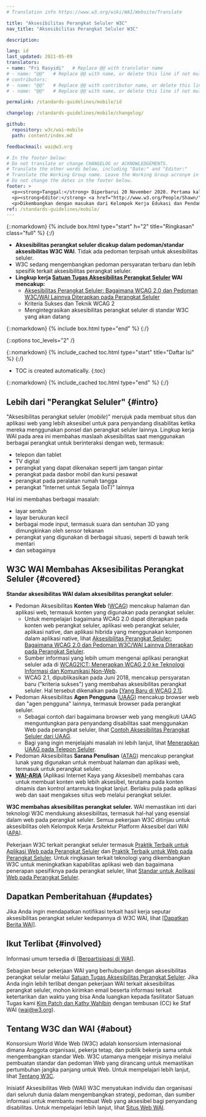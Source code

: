 ```yaml
---
# Translation info https://www.w3.org/wiki/WAI/Website/Translate

title: "Aksesibilitas Perangkat Seluler W3C"
nav_title: "Aksesibilitas Perangkat Seluler W3C"

description: 

lang: id
last_updated: 2021-05-09
translators: 
- name: "Fri Rasyidi"   # Replace @@ with translator name
# - name: "@@"   # Replace @@ with name, or delete this line if not multiple translators
# contributors:
# - name: "@@"   # Replace @@ with contributor name, or delete this line if none
# - name: "@@"   # Replace @@ with name, or delete this line if not multiple contributors

permalink: /standards-guidelines/mobile/id

changelog: /standards-guidelines/mobile/changelog/

github:
  repository: w3c/wai-mobile
  path: content/index.md

feedbackmail: wai@w3.org

# In the footer below:
# Do not translate or change CHANGELOG or ACKNOWLEDGEMENTS.
# Translate the other words below, including "Date:" and "Editor:"
# Translate the Working Group name. Leave the Working Group acronym in English.
# Do not change the dates in the footer below.
footer: >
  <p><strong>Tanggal:</strong> Diperbarui 20 November 2020. Pertama kali dipublikasikan Januari 2008. CHANGELOG.</p>
  <p><strong>Editor:</strong> <a href="http://www.w3.org/People/Shawn/">Shawn Lawton Henry</a>. Kontributor: <a href="http://www.w3.org/People/Brewer/">Judy Brewer</a>.</p>
  <p>Dikembangkan dengan masukan dari Kelompok Kerja Edukasi dan Pendampingan (<a href="http://www.w3.org/WAI/EO/">EOWG</a>).</p>
ref: /standards-guidelines/mobile/
---
```


{::nomarkdown}
{% include box.html type="start" h="2" title="Ringkasan" class="full" %}
{:/}

-   **Aksesibilitas perangkat seluler dicakup dalam pedoman/standar aksesibilitas W3C WAI**. Tidak ada pedoman terpisah untuk aksesibilitas seluler.
-   W3C sedang mengembangkan pedoman persyaratan terbaru dan lebih spesifik terkait aksesibilitas perangkat seluler.
-   **Lingkup kerja [Satuan Tugas Aksesibilitas Perangkat Seluler](https://www.w3.org/WAI/GL/mobile-a11y-tf/) WAI mencakup:**
    -   [Aksesibilitas Perangkat Seluler: Bagaimana WCAG 2.0 dan Pedoman W3C/WAI Lainnya Diterapkan pada Perangkat Seluler](http://www.w3.org/TR/mobile-accessibility-mapping/)
    -   Kriteria Sukses dan Teknik WCAG 2
    -   Mengintegrasikan aksesibilitas perangkat seluler di standar W3C yang akan datang

{::nomarkdown}
{% include box.html type="end" %}
{:/}


{::options toc_levels="2" /}

{::nomarkdown}
{% include_cached toc.html type="start" title="Daftar Isi" %}
{:/}

-   TOC is created automatically.
{:toc}

{::nomarkdown}
{% include_cached toc.html type="end" %}
{:/}

## Lebih dari "Perangkat Seluler" {#intro}

"Aksesibilitas perangkat seluler (*mobile*)" merujuk pada membuat situs dan aplikasi web yang lebih aksesibel untuk para penyandang disabilitas ketika mereka menggunakan ponsel dan perangkat seluler lainnya. Lingkup kerja WAI pada area ini membahas maslaah aksesibilitas saat menggunakan berbagai perangkat untuk berinteraksi dengan web, termasuk:

-   telepon dan tablet
-   TV digital
-   perangkat yang dapat dikenakan seperti jam tangan pintar
-   perangkat pada dasbor mobil dan kursi pesawat
-   perangkat pada peralatan rumah tangga
-   perangkat "Internet untuk Segala (IoT)" lainnya

Hal ini membahas berbagai masalah:

-   layar sentuh
-   layar berukuran kecil
-   berbagai mode input, termasuk suara dan sentuhan 3D yang dimungkinkan oleh sensor tekanan
-   perangkat yang digunakan di berbagai situasi, seperti di bawah terik mentari
-   dan sebagainya

## W3C WAI Membahas Aksesibilitas Perangkat Seluler {#covered}

**Standar aksesibilitas WAI dalam aksesibilitas perangkat seluler**:

-   Pedoman Aksesibilitas **Konten Web** ([WCAG](/standards-guidelines/wcag/)) mencakup halaman dan aplikasi web, termasuk konten yang digunakan pada perangkat seluler.
    -   Untuk mempelajari bagaimana WCAG 2.0 dapat diterapkan pada konten web perangkat seluler, aplikasi web perangkat seluler, aplikasi native, dan aplikasi hibrida yang menggunakan komponen dalam aplikasi native,  lihat [Aksesibilitas Perangkat Seluler: Bagaimana WCAG 2.0 dan Pedoman W3C/WAI Lainnya Diterapkan pada Perangkat Seluler](http://www.w3.org/TR/mobile-accessibility-mapping/).
    -   Sumber informasi yang lebih umum mengenai aplikasi perangkat seluler ada di [WCAG2ICT: Menerapkan WCAG 2.0 ke Teknologi Informasi dan Komunikasi Non-Web](https://www.w3.org/WAI/standards-guidelines/wcag/non-web-ict/).
    -   WCAG 2.1, dipublikasikan pada Juni 2018, mencakup persyaratan baru ("kriteria sukses") yang membahas aksesibilitas perangkat seluler. Hal tersebut dikenalkan pada [[Yang Baru di WCAG 2.1]](/standards-guidelines/wcag/new-in-21/).
-   Pedoman Aksesibilitas **Agen Pengguna** ([UAAG](/standards-guidelines/uaag/)) mencakup browser web dan "agen pengguna" lainnya, termasuk browser pada perangkat seluler.
    -   Sebagai contoh dari bagaimana browser web yang mengikuti UAAG menguntungkan para penyandang disabilitas saat menggunakan Web pada perangkat seluler, lihat [Contoh Aksesibilitas Perangkat Seluler dari UAAG](http://www.w3.org/TR/IMPLEMENTING-UAAG20/mobile).
    -   Bagi yang ingin menjelajahi masalah ini lebih lanjut, lihat [Menerapkan UAAG pada Telepon Seluler](http://www.w3.org/WAI/UA/work/wiki/Applying_UAAG_to_Mobile_Phones).
-   Pedoman Aksesibilitas **Sarana Penulisan** ([ATAG](/standards-guidelines/atag/)) mencakup perangkat lunak yang digunakan untuk membuat halaman dan aplikasi web, termasuk untuk perangkat seluler.
-   **[WAI-ARIA](/standards-guidelines/aria/)** (Aplikasi Internet Kaya yang Aksesibel) membahas cara untuk membuat konten web lebih aksesibel, terutama pada konten dinamis dan kontrol antarmuka tingkat lanjut. Berlaku pula pada aplikasi web dan saat mengakses situs web melalui perangkat seluler.

<!-- WAI's Education and Outreach Working Group (EOWG) is developing a **Mobile Accessibility Introduction** with guidance for designers and developers. We expect it to be completed in late 2019. -->

**W3C membahas aksesibilitas perangkat seluler.** WAI memastikan inti dari teknologi W3C mendukung aksesibilitas, termasuk hal-hal yang esensial dalam web pada perangkat seluler. Semua pekerjaan W3C ditinjau untuk aksesibilitas oleh Kelompok Kerja Arsitektur Platform Aksesibel dari WAI ([APA](https://www.w3.org/WAI/APA/)).

Pekerjaan W3C terkait perangkat seluler termasuk [Praktik Terbaik untuk Aplikasi Web pada Perangkat Seluler](http://www.w3.org/TR/mwabp/) dan [Praktik Terbaik untuk Web pada Perangkat Seluler](http://www.w3.org/TR/mobile-bp/). Untuk ringkasan terkait teknologi yang dikembangkan W3C untuk meningkatkan kapabilitas aplikasi web dan bagaimana penerapan spesifiknya pada perangkat seluler, lihat [Standar untuk Aplikasi Web pada Perangkat Seluler](http://www.w3.org/Mobile/mobile-web-app-state/).

## Dapatkan Pemberitahuan {#updates}

Jika Anda ingin mendapatkan notifikasi terkait hasil kerja seputar aksesibilitas perangkat seluler kedepannya di W3C WAI, lihat [[Dapatkan Berita WAI]](/news/subscribe/).

## Ikut Terlibat {#involved}

Informasi umum tersedia di [[Berpartisipasi di WAI]](/about/participating/).

Sebagian besar pekerjaan WAI yang berhubungan dengan aksesibilitas perangkat selular melalui [Satuan Tugas Aksesibilitas Perangkat Seluler](https://www.w3.org/WAI/GL/mobile-a11y-tf/). Jika Anda ingin lebih terlibat dengan pekerjaan WAI terkait aksesibilitas perangkat seluler, mohon kirimkan email beserta informasi terkait ketertarikan dan waktu yang bisa Anda luangkan kepada fasilitator Satuan Tugas kami [Kim Patch dan Kathy Wahlbin](mailto:kathy@interactiveaccessibility.com,Kim@redstartsystems.com?cc=wai@w3.org,shadi@w3.org&subject=Mobile%20Accessibility%20Task%20Force%20Enquiry) dengan tembusan (CC) ke Staf WAI (wai@w3.org).

## Tentang W3C dan WAI {#about}

Konsorsium World Wide Web (W3C) adalah konsorsium internasional dimana Anggota organisasi, pekerja tetap, dan publik bekerja sama untuk mengembangkan standar Web. W3C utamanya mengejar misinya melalui pembuatan standar dan pedoman Web yang dirancang untuk memastikan pertumbuhan jangka panjang untuk Web. Untuk mempelajari lebih lanjut, lihat [Tentang W3C](http://www.w3.org/Consortium/).

Inisiatif Aksesibilitas Web (WAI) W3C menyatukan individu dan organisasi dari seluruh dunia dalam mengembangkan strategi, pedoman, dan sumber informasi untuk membantu membuat Web yang aksesibel bagi penyandang disabilitas. Untuk mempelajari lebih lanjut, lihat [Situs Web WAI](http://www.w3.org/WAI/).
